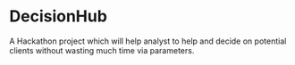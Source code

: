 # DecisionHub
A Hackathon project which will help analyst to help and decide on potential clients without wasting much time via parameters.
